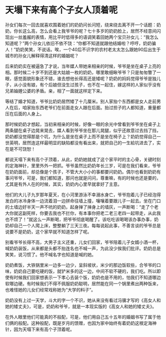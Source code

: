 # 天塌下来有高个子女人顶着呢

孙女们每次一回去就喜欢围着她们的奶奶问长问短，绕来绕去离不开一个话题：奶奶，你长这么高，怎么会看上我爷爷的呢？七十多岁的奶奶脸上，居然不经意间闪现出一丝羞赧的表情，用比平时低得多的语调笑着回她两个宝贝孙女儿：“我怎么知道呢？”两个孙女儿依旧不依不饶：“你都不知道就跟他结婚啦？哼哼，奶奶骗人！”奶奶笑笑，不说话。唉，一个40后不识字的农村老太太怎么跟她90后出生于城市的孙女儿解释得清这样的婚姻呢？ 

后来奶奶实在被逼急了才说，当年媒人带她来相亲的时候，爷爷是坐在桌子上亮的相。那时候二十岁不到还是大姑娘一枚的奶奶，哪里敢细瞅爷爷？只是匆匆瞥了一眼，感觉面貌形象还不错，谁去想他长得高还是矮呢？奶奶的妈妈觉得爷爷是独儿子，从小没有娘，有个后娘但没生过孩子，也不在一起住，嫁这样的人家似乎没有兄弟妯娌公婆的矛盾。亲，相了一面就这样定下来。 

等结了婚才知道，爷爷比奶奶居然矮了十几厘米。别人家抬个东西都是女人走前男人在后，咱家抬东西老爷们在前面走女人跟在后面。抬过担子的人都知道，重量都压在后面的人身上。 

那时候奶奶才想起，当初来相亲的时候，好像一眼的余光中曾看到爷爷坐在桌子上两条腿在桌子边晃来晃去，媒人看到爷爷坐在那儿晃腿，似乎还故意过去挡了挡，奶奶都没觉得那是个坑，为什么是坐在桌子上而不是坐在椅子上？奶奶觉得自己一世英明，居然连这样最明显的缺陷都没有看出来，就把自己的一生給坑进去了，实在是不可饶恕！ 

都说天塌下来有高个子顶着，从此，奶奶她就成了这个家平时的主心骨，关键时刻的定海神针，里里外外一把抓。爷爷虽然比奶奶年长三岁，可是在我们看来，爷爷在奶奶面前，却总像是个孩子，不管大大小小的事都要问奶奶。偶尔也看到奶奶有事问爷爷，可是，我们都知道，那问也就是问问，尊重嘛，有的时候也还是要的，尤其是有外人在的时候，其实，奶奶内心里早就拿好了主意。 

他们的大儿子九岁那年夏天，在小河里游泳不幸溺水身亡，爷爷抱着儿子已经泡得发白的冰冷身体一边流着泪一边拼命往墙上撞，嚷嚷着要跟儿子一起去。坐在门口的土墙边好半天一声不吭的奶奶，起身掸了掸身上的墙灰，一声断喝：“走了个老大你就这副死样，你要去我也不拦你，有本事你把老二老三老四一起带走，从此我也不烦了！”就这么一声断喝，把爷爷彻底喝醒了。该吃吃该喝喝该办事办事，奶奶却自己一个人爬上床，整整躺了三天三夜。每每说起此事，不善言谈的爷爷总是说要不是奶奶，这个家早就不知道怎样了呢。 

别看爷爷长得不高，大男子主义还重，儿女们回家，爷爷陪着儿子女婿小酒一杯，喊奶奶装饭，从来都是头都不抬连名也不喊一声，为此没少挨我们批评。奶奶总是笑笑，说习惯了。他不喊名字也知道是喊的她。 

奶奶煮饭，大铁锅里米一边多一边少，呈斜坡状，米少的那边饭软些，合爷爷的口味，奶奶自己要吃硬的饭，就铲米多的这一边，中间不软不硬的，我们吃。所以即使有时候我们回家想表示一下孝心去装个饭，奶奶也是不用的，怕我们不知道哪边软哪边硬。有时候我们不得不佩服奶奶聪明，居然能在同一个锅里煮出两种饭来，也难怪她的儿女们经常戏称她为“大学的料子”。 

奶奶没有上过一天学，斗大的字一个不识，她从来没有看过冯骥才写的《高女人和她的矮丈夫》，可是，奶奶和爷爷，就是一本现实版的《高女人和她的矮丈夫》。 

在外人眼里他们可能真的不般配，可是，他们用自己五十五年的婚姻书写了属于他们俩的般配。这种般配，既是岁月的馈赠，也因为家中始终有着奶奶这根定海神针，因为天塌下来有高个子顶着呢。